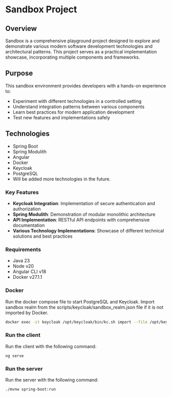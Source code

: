 # Sandbox Project

## Overview
Sandbox is a comprehensive playground project designed to explore and demonstrate various modern software development technologies and architectural patterns. This project serves as a practical implementation showcase, incorporating multiple components and frameworks.

## Purpose
This sandbox environment provides developers with a hands-on experience to:
- Experiment with different technologies in a controlled setting
- Understand integration patterns between various components
- Learn best practices for modern application development
- Test new features and implementations safely

## Technologies
- Spring Boot
- Spring Modulith
- Angular
- Docker
- Keycloak
- PostgreSQL
- Will be added more technologies in the future.

### Key Features
- **Keycloak Integration**: Implementation of secure authentication and authorization
- **Spring Modulith**: Demonstration of modular monolithic architecture
- **API Implementation**: RESTful API endpoints with comprehensive documentation
- **Various Technology Implementations**: Showcase of different technical solutions and best practices

### Requirements
- Java 23
- Node v20
- Angular CLI v18
- Docker v27.1.1



### Docker
Run the docker compose file to start PostgreSQL and Keycloak. Import sandbox realm from the scripts/keycloak/sandbox_realm.json file if it is not imported by Docker.

```sh
docker exec -it keycloak /opt/keycloak/bin/kc.sh import --file /opt/keycloak/data/import/sandbox_realm.json
```

### Run the client 
Run the client with the following command:

```
ng serve
```

### Run the server
Run the server with the following command:

```
./mvnw spring-boot:run
```

